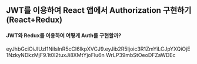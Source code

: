 ## JWT를 이용하여 React 앱에서 Authorization 구현하기 (React+Redux)



#### JWT와 Redux를 이용하여 어떻게 Auth를 구현할까?







eyJhbGciOiJIUzI1NiIsInR5cCI6IkpXVCJ9.eyJib2R5Ijoic3R1ZmYiLCJpYXQiOjE1NzkyNDkzMjF9.1t0l2tuxJi8XMtYjoFlu6n WrLP39mbStOeoDFZaWDEc